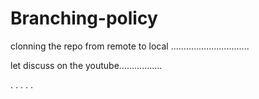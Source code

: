 # Branching-policy



clonning the repo from remote to local ...............................


let discuss on the youtube.................

.
.
.
.
.
